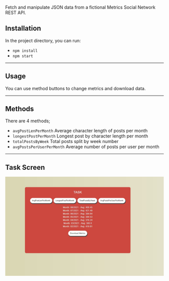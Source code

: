 Fetch and manipulate JSON data from a fictional Metrics Social Network REST API.

## Installation

In the project directory, you can run:

- `npm install`
- `npm start`

---

## Usage

You can use method buttons to change metrics and download data.

---

## Methods

There are 4 methods;

- `avgPostLenPerMonth` Average character length of posts per month
- `longestPostPerMonth` Longest post by character length per month
- `totalPostsByWeek` Total posts split by week number
- `avgPostsPerUserPerMonth` Average number of posts per user per month

---

## Task Screen

<img  src="./public/images/screen.jpg"/>

